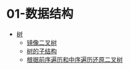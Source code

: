 # 01-数据结构

* [树](shu/)
  * [镜像二叉树](shu/jing-xiang-er-cha-shu.md)
  * [树的子结构](shu/shu-de-zi-jie-gou.md)
  * [根据前序遍历和中序遍历还原二叉树](shu/gen-ju-qian-xu-bian-li-he-zhong-xu-bian-li-hai-yuan-er-cha-shu.md)

